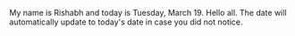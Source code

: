 My name is Rishabh and today is Tuesday, March 19. Hello all. The date will automatically update to today's date in case you did not notice.
